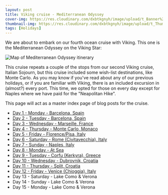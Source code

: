```yaml
---
layout: post
title: Viking cruise - Mediterranean Odyssey
cover-img: https://res.cloudinary.com/dxbtkgnyh/image/upload/t_Banner%2016:9/v1712048810/2024-viking-mediterranean-odyssey/PXL_20240402_085447815_spyaan.jpg
thumbnail-img: https://res.cloudinary.com/dxbtkgnyh/image/upload/t_Thumbnail/v1712048810/2024-viking-mediterranean-odyssey/PXL_20240402_085447815_spyaan.jpg
tags: [Holidays]
---
```

We are about to embark on our fourth ocean cruise with Viking. This one is the Mediterranean Odyssey on the Viking Star:

![Map of Mediterranean Odyssey itinerary](https://res.cloudinary.com/dxbtkgnyh/image/upload/v1712045133/2024-viking-mediterranean-odyssey/MEDITERRANEAN_ODYSSEY_gs24yz.png)

This cruise repeats a couple of the stops from our second Viking cruise, Italian Sojourn, but this cruise included some wish-list destinations, like Monte Carlo. As you may know if you've read about any of our previous holidays, or if you are familiar with Viking, there is an included excursion in (almost?) every port. This time, we opted for those on every day except for Naples where we have paid for the "Neapolitan Hike".

This page will act as a master index page of blog posts for the cruise.

* [Day 1 - Monday - Barcelona, Spain](/2024/04/01/day1.html)
* [Day 2 - Tuesday - Barcelona, Spain](/2024/04/02/day2.html)
* [Day 3 - Wednesday - Marseille, France](/2024/04/03/day3.html)
* [Day 4 - Thursday - Monte Carlo, Monaco](/2024/04/04/day4.html)
* [Day 5 - Friday - Florence/Pisa, Italy](/2024/04/05/day5.html)
* [Day 6 - Saturday - Rome (Civitavecchia), Italy](/2024/04/06/day6.html)
* [Day 7 - Sunday - Naples, Italy](/2024/04/07/day7.html)
* [Day 8 - Monday - At Sea](/2024/04/08/day8.html)
* [Day 9 - Tuesday - Corfu (Kerkyra), Greece](/2024/04/09/day9.html)
* [Day 10 - Wednesday - Dubrovnik, Croatia](/2024/04/10/day10.html)
* [Day 11 - Thursday - Split, Croatia](/2024/04/11/day11.html)
* [Day 12 - Friday - Venice (Chioggia), Italy](/2024/04/12/day12.html)
* Day 13 - Saturday - Lake Como & Verona
* Day 14 - Sunday - Lake Como & Verona
* Day 15 - Monday - Lake Como & Verona

